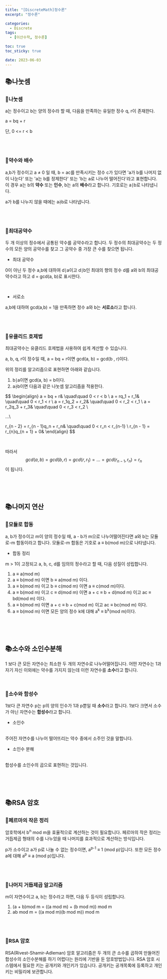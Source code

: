 ```yaml
---
title: "[DiscreteMath]정수론"
excerpt: "정수론"

categories:
  - Discrete
tags:
  - [이산수학, 정수론]

toc: true
toc_sticky: true

date: 2023-06-03
---
```


## 📚나눗셈
### 📄나눗셈

a는 정수이고 b는 양의 정수라 할 때, 다음을 만족하는 유일한 정수 q, r이 존재한다.

a = bq + r

단, 0 <= r < b

<br><br>

### 📄약수와 배수
a,b가 정수이고 a ≠ 0 일 때, b = ac를 만족시키는 정수 c가 있다면 'a가 b를 나머지 없이 나눈다' 또는 'a는 b를 정제한다' 또는 'b는 a로 나누어 떨어진다'라고 표현합니다. 이 경우 a는 b의 **약수** 또는 **인수**, b는 a의 **배수**라고 합니다. 기호로는 a∣b로 나타냅니다.

a가 b를 나누지 않을 때에는 a∤b로 나타냅니다.

<br><br>

### 📄최대공약수
두 개 이상의 정수에서 공통된 약수를 공약수라고 합니다. 두 정수의 최대공약수는 두 정수의 모든 양의 공약수를 찾고 그 공약수 중 가장 큰 수를 찾으면 됩니다.

* 최대 공약수

0이 아닌 두 정수 a,b에 대하여 d∣a이고 d∣b인 최대의 향의 정수 d를 a와 b의 최대공약수라고 하고 d = gcd(a, b)로 표시한다.

<br>

* 서로소

a,b에 대하여 gcd(a,b) = 1을 만족하면 정수 a와 b는 **서로소**라고 합니다.

<br><br>

### 📄유클리드 호제법
최대공약수는 유클리드 호제법을 사용하여 쉽게 계산할 수 있습니다.

a, b, q, r이 정수일 때, a = bq + r이면 gcd(a, b) = gcd(b , r)이다.

위의 정리를 알고리즘으로 표현하면 아래와 같습니다.

1. b∣a이면 gcd(a, b) = b이다.
2. a∤b이면 다음과 같은 나눗셈 알고리즘을 적용한다.

$$
\begin{align}
a = bq + r& \quad\quad 0 < r < b \\
a = rq_1 + r_1& \quad\quad 0 < r_1 < r \\
a = r_1q_2 + r_2& \quad\quad 0 < r_2 < r_1 \\
a = r_2q_3 + r_3& \quad\quad 0 < r_3 < r_2 \\

...\\

r_{n - 2} = r_{n - 1}q_n + r_n& \quad\quad 0 < r_n < r_{n-1} \\
r_{n - 1} = r_{n}q_{n + 1} + 0&
\end{align}
$$

<br>

따라서
$$ gcd(a, b) = gcd(b, r) = gcd(r, r_1) = ... = gcd(r_{n-1}, r_n) = r_n $$ 
이 됩니다.

<br><br><br>

## 📚나머지 연산
### 📄모듈로 합동
a, b가 정수이고 m이 양의 정수일 때, a - b가 m으로 나누어떨어진다면 a와 b는 모듈로-m 합동이라고 합니다. 모듈로-m 합동은 기호로 a ≡ b(mod m)으로 나타냅니다.


* 합동 정리

m > 1이 고정되고 a, b, c, d를 임의의 정수라고 할 때, 다음 성질이 성립합니다.

1. a ≡ a(mod m)
2. a ≡ b(mod m) 이면 b ≡ a(mod m) 이다.
3. a ≡ b(mod m) 이고 b ≡ c(mod m) 이면 a ≡ c(mod m)이다.
4. a ≡ b(mod m) 이고 c ≡ d(mod m) 이면 a + c ≡ b + d(mod m) 이고 ac ≡ bd(mod m) 이다.
5. a ≡ b(mod m) 이면 a + c ≡ b + c(mod m) 이고 ac ≡ bc(mod m) 이다.
6. a ≡ b(mod m) 이면 모든 양의 정수 k에 대해 a<sup>k</sup> ≡ b<sup>k</sup>(mod m)이다.

<br><br><br>

## 📚소수와 소인수분해
1 보다 큰 모든 자연수는 최소한 두 개의 자연수로 나누어떨어집니다. 어떤 자연수는 1과 자기 자신 이외에는 약수를 가지지 않는데 이런 자연수를  **소수**라고 합니다.

<br>

### 📄소수와 함성수
1보다 큰 자연수 p는 p의 양의 인수가 1과 p뿐일 때 **소수**라고 합니다. 1보다 크면서 소수가 아닌 자연수는 **합성수**라고 합니다.

* 소인수
<br>
주어진 자연수를 나누어 떨어뜨리는 약수 중에서 소주인 것을 말합니다.

* 소인수 분해
<br>
합성수를 소인수의 곱으로 표현하는 것입니다.

<br><br><br>

## 📚RSA 암호
### 📄페르마의 작은 정리
암호학에서 b<sup>n</sup> mod m을 효율적으로 계산하는 것이 필요합니다. 페르마의 작은 정리는 거듭제곱 형태의 수를 나누었을 때 나머지를 효과적으로 계산하는 방식입니다.

p가 소수이고 a가 p로 나눌 수 없는 정수이면, a<sup>p-1</sup> ≡ 1 (mod p)입니다. 또한 모든 정수 a에 대해 a<sup>p</sup> ≡ a (mod p)입니다.

<br><br>

### 📄나머지 거듭제곱 알고리즘
m이 자연수이고 a, b는 정수라고 하면, 다음 두 등식이 성립합니다.

1. (a + b)mod m = ((a mod m) + (b mod m)) mod m
2. ab mod m = ((a mod m)(b mod m)) mod m

<br><br>

### 📄RSA 암호
RSA(Rivest-Shamir-Adleman) 암호 알고리즘은 두 개의 큰 소수를 곱하여 만들어진 합성수의 소인수분해를 하기 어렵다는 원리에 기반을 둔 암호방법입니다. RSA 암호 시스템에서 필요한 키는 공개키와 개인키가 있습니다. 공개키는 공개목록에 등록하고 개인키는 비밀리에 보관합니다.

<br><br>